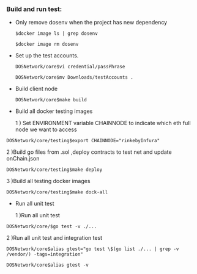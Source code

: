### Build and run test:
- Only remove dosenv when the project has new dependency

  `$docker image ls | grep dosenv`
  
  `$docker image rm dosenv`

- Set up the test accounts.

  `DOSNetwork/core$vi credential/passPhrase`
  
  `DOSNetwork/core$mv Downloads/testAccounts .`

- Build client node

  `DOSNetwork/core$make build`

- Build all docker testing images

  1 ) Set ENVIRONMENT variable CHAINNODE to indicate which eth full node we want to access
 
 `DOSNetwork/core/testing$export CHAINNODE="rinkebyInfura"`

  2 )Build go files from .sol ,deploy contracts to test net and update onChain.json
  
 `DOSNetwork/core/testing$make deploy`
 
  3 )Build all testing docker images
  
 `DOSNetwork/core/testing$make dock-all`
 
- Run all unit test

  1 )Run all unit test
  
 `DOSNetwork/core/$go test -v ./...`

  2 )Run all unit test and integration test 
  
 `DOSNetwork/core$alias gtest="go test \$(go list ./... | grep -v /vendor/) -tags=integration"`
 
 `DOSNetwork/core$alias gtest -v`
